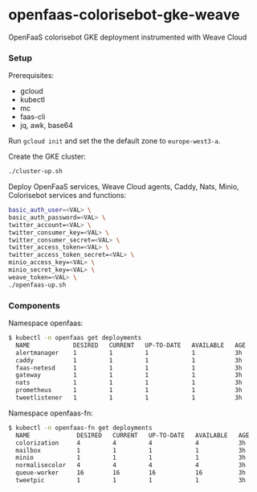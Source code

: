 # openfaas-colorisebot-gke-weave

OpenFaaS colorisebot GKE deployment instrumented with Weave Cloud

### Setup

Prerequisites: 

* gcloud
* kubectl 
* mc
* faas-cli
* jq, awk, base64

Run `gcloud init` and set the the default zone to `europe-west3-a`.

Create the GKE cluster:

```bash
./cluster-up.sh
```

Deploy OpenFaaS services, Weave Cloud agents, Caddy, Nats, Minio, Colorisebot services and functions:

```bash
basic_auth_user=<VAL> \
basic_auth_password=<VAL> \
twitter_account=<VAL> \
twitter_consumer_key=<VAL> \
twitter_consumer_secret=<VAL> \
twitter_access_token=<VAL> \
twitter_access_token_secret=<VAL> \
minio_access_key=<VAL> \
minio_secret_key=<VAL> \
weave_token=<VAL> \
./openfaas-up.sh
```

### Components

Namespace openfaas:

```bash
$ kubectl -n openfaas get deployments
  NAME            DESIRED   CURRENT   UP-TO-DATE   AVAILABLE   AGE
  alertmanager    1         1         1            1           3h
  caddy           1         1         1            1           3h
  faas-netesd     1         1         1            1           3h
  gateway         1         1         1            1           3h
  nats            1         1         1            1           3h
  prometheus      1         1         1            1           3h
  tweetlistener   1         1         1            1           3h
```

Namespace openfaas-fn:

```bash
$ kubectl -n openfaas-fn get deployments
  NAME             DESIRED   CURRENT   UP-TO-DATE   AVAILABLE   AGE
  colorization     4         4         4            4           3h
  mailbox          1         1         1            1           3h
  minio            1         1         1            1           3h
  normalisecolor   4         4         4            4           3h
  queue-worker     16        16        16           16          3h
  tweetpic         1         1         1            1           3h
```

